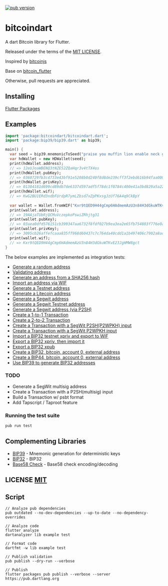 <a href="https://pub.dartlang.org/packages/bitcoindart"><img alt="pub version" src="https://img.shields.io/pub/v/bitcoindart.svg?style=flat-square"></a>

# bitcoindart

A dart Bitcoin library for Flutter.

Released under the terms of the [MIT LICENSE](LICENSE).

Inspired by [bitcoinjs](https://github.com/bitcoinjs/bitcoinjs-lib)

Base on [bitcoin_flutter](https://github.com/dart-bitcoin/bitcoin_flutter)

Otherwise, pull requests are appreciated.

## Installing

[Flutter Packages](https://pub.dartlang.org/packages/bitcoindart#-installing-tab-)

## Examples

```dart
import 'package:bitcoindart/bitcoindart.dart';
import 'package:bip39/bip39.dart' as bip39;

main() {
  var seed = bip39.mnemonicToSeed("praise you muffin lion enable neck grocery crumble super myself license ghost");
  var hdWallet = new HDWallet(seed);
  print(hdWallet.address);
  // => 12eUJoaWBENQ3tNZE52ZQaHqr3v4tTX4os
  print(hdWallet.pubKey);
  // => 0360729fb3c4733e43bf91e5208b0d240f8d8de239cff3f2ebd616b94faa0007f4
  print(hdWallet.privKey);
  // => 01304181d699cd89db7de6337d597adf5f78dc1f0784c400e41a3bd829a5a226
  print(hdWallet.wif);
  // => KwG2BU1ERd3ndbFUrdpR7ymLZbsd7xZpPKxsgJzUf76A4q9CkBpY
  
  var wallet = Wallet.fromWIF("Kxr9tQED9H44gCmp6HAdmemAzU3n84H3dGkuWTKvE23JgHMW8gct");
  print(wallet.address);
  // => 19AAjaTUbRjQCMuVczepkoPswiZRhjtg31
  print(wallet.pubKey);
  // => 03aea0dfd576151cb399347aa6732f8fdf027b9ea3ea2e65fb754803f776e0a509
  print(wallet.privKey);
  // => 3095cb26affefcaaa835ff968d60437c7c764da40cdd1a1b497406c7902a8ac9
  print(wallet.wif);
  // => Kxr9tQED9H44gCmp6HAdmemAzU3n84H3dGkuWTKvE23JgHMW8gct
}
```

The below examples are implemented as integration tests:
- [Generate a random address](https://github.com/keybagio/bitcoindart/blob/master/test/integration/addresses_test.dart#L24)
- [Validating address](https://github.com/keybagio/bitcoindart/blob/master/test/address_test.dart)
- [Generate an address from a SHA256 hash](https://github.com/keybagio/bitcoindart/blob/master/test/integration/addresses_test.dart#L32)
- [Import an address via WIF](https://github.com/keybagio/bitcoindart/blob/master/test/integration/addresses_test.dart#L42)
- [Generate a Testnet address](https://github.com/keybagio/bitcoindart/blob/master/test/integration/addresses_test.dart#L51)
- [Generate a Litecoin address](https://github.com/keybagio/bitcoindart/blob/master/test/integration/addresses_test.dart#L63)
- [Generate a Segwit address](https://github.com/keybagio/bitcoindart/blob/master/test/integration/addresses_test.dart#L74)
- [Generate a Segwit Testnet address](https://github.com/keybagio/bitcoindart/blob/master/test/integration/addresses_test.dart#L83)
- [Generate a Segwit address (via P2SH)](https://github.com/keybagio/bitcoindart/blob/master/test/integration/addresses_test.dart#L95)
- [Create a 1-to-1 Transaction](https://github.com/keybagio/bitcoindart/blob/master/test/integration/transactions_test.dart#11)
- [Create a 2-to-2 Transaction](https://github.com/keybagio/bitcoindart/blob/master/test/integration/transactions_test.dart#L30)
- [Create a Transaction with a SegWit P2SH(P2WPKH) input](https://github.com/keybagio/bitcoindart/blob/master/test/integration/transactions_test.dart#L62)
- [Create a Transaction with a SegWit P2WPKH input](https://github.com/keybagio/bitcoindart/blob/master/test/integration/transactions_test.dart#L86)
- [Import a BIP32 testnet xpriv and export to WIF](https://github.com/keybagio/bitcoindart/blob/master/test/integration/bip32_test.dart#L9)
- [Export a BIP32 xpriv, then import it](https://github.com/keybagio/bitcoindart/blob/master/test/integration/bip32_test.dart#L14)
- [Export a BIP32 xpub](https://github.com/keybagio/bitcoindart/blob/master/test/integration/bip32_test.dart#L23)
- [Create a BIP32, bitcoin, account 0, external address](https://github.com/keybagio/bitcoindart/blob/master/test/integration/bip32_test.dart#L30)
- [Create a BIP44, bitcoin, account 0, external address](https://github.com/keybagio/bitcoindart/blob/master/test/integration/bip32_test.dart#L41)
- [Use BIP39 to generate BIP32 addresses](https://github.com/keybagio/bitcoindart/blob/master/test/integration/bip32_test.dart#L56)


### TODO
- Generate a SegWit multisig address
- Create a Transaction with a P2SH(multisig) input
- Build a Transaction w/ psbt format
- Add Tapscript / Taproot feature

### Running the test suite

``` bash
pub run test
```

## Complementing Libraries
- [BIP39](https://github.com/anicdh/bip39) - Mnemonic generation for deterministic keys
- [BIP32](https://github.com/anicdh/bip32) - BIP32
- [Base58 Check](https://github.com/anicdh/bs58check-dart) - Base58 check encoding/decoding

## LICENSE [MIT](LICENSE)

## Script
```
// Analyze pub dependencies
pub outdated --no-dev-dependencies --up-to-date --no-dependency-overrides

// Analyze code
flutter analyze
dartanalyzer lib example test

// Format code
dartfmt -w lib example test

// Publish validation
pub publish --dry-run --verbose

// Publish
flutter packages pub publish --verbose --server https://pub.dartlang.org
```